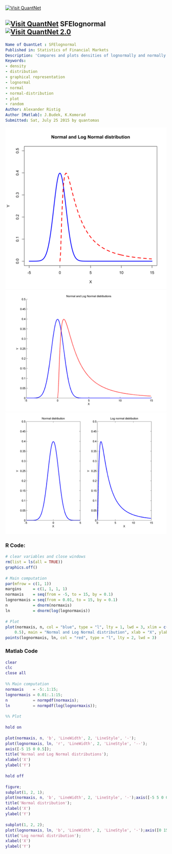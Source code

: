 
[<img src="https://github.com/QuantLet/Styleguide-and-FAQ/blob/master/pictures/banner.png" width="880" alt="Visit QuantNet">](http://quantlet.de/index.php?p=info)

## [<img src="https://github.com/QuantLet/Styleguide-and-Validation-procedure/blob/master/pictures/qloqo.png" alt="Visit QuantNet">](http://quantlet.de/) **SFElognormal**[<img src="https://github.com/QuantLet/Styleguide-and-Validation-procedure/blob/master/pictures/QN2.png" width="60" alt="Visit QuantNet 2.0">](http://quantlet.de/d3/ia)

```yaml
Name of QuantLet : SFElognormal
Published in: Statistics of Financial Markets
Description: 'Compares and plots densities of lognormally and normally distributed random variables.'
Keywords:
- density
- distribution
- graphical representation
- lognormal
- normal
- normal-distribution
- plot
- random
Author: Alexander Ristig
Author [Matlab]: J.Budek, K.Komorad
Submitted: Sat, July 25 2015 by quantomas

```

![Picture1](SFElognormal-1.png)
![Picture2](SFElognormal_01Matlab.png)
![Picture3](SFElognormal_02Matlab.png)

### R Code:
```r
# clear variables and close windows
rm(list = ls(all = TRUE))
graphics.off()

# Main computation
par(mfrow = c(1, 1))
margins     = c(1, 1, 1, 1)
normaxis    = seq(from = -5, to = 15, by = 0.1)
lognormaxis = seq(from = 0.01, to = 15, by = 0.1)
n           = dnorm(normaxis)
ln          = dnorm(log(lognormaxis))

# Plot
plot(normaxis, n, col = "blue", type = "l", lty = 1, lwd = 3, xlim = c(-5, 15), ylim = c(0, 
    0.5), main = "Normal and Log Normal distribution", xlab = "X", ylab = "Y")
points(lognormaxis, ln, col = "red", type = "l", lty = 2, lwd = 3)
```
### Matlab Code
```matlab
clear
clc
close all

%% Main computation
normaxis    = -5:.1:15;
lognormaxis = 0.01:.1:15;
n           = normpdf(normaxis);
ln          = normpdf(log(lognormaxis));

%% Plot

hold on

plot(normaxis, n, 'b', 'LineWidth', 2, 'LineStyle', '-');
plot(lognormaxis, ln, 'r', 'LineWidth', 2, 'LineStyle', '--');
axis([-5 15 0 0.5]);
title('Normal and Log Normal distributions'); 
xlabel('X')
ylabel('Y')

hold off

figure;
subplot(1, 2, 1);
plot(normaxis, n, 'b', 'LineWidth', 2, 'LineStyle', '-');axis([-5 5 0 0.5])
title('Normal distribution'); 
xlabel('X')
ylabel('Y')

subplot(1, 2, 2);
plot(lognormaxis, ln, 'b', 'LineWidth', 2, 'LineStyle', '-');axis([0 15 0 0.5])
title('Log normal distribution');
xlabel('X')
ylabel('Y')
```

